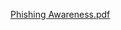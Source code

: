 [Phishing Awareness.pdf](https://github.com/user-attachments/files/22312115/Phishing.Awareness.pdf)
